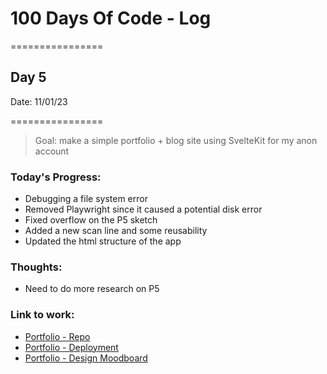 # 100 Days Of Code - Log

================

## Day 5

Date: 11/01/23

================

> Goal: make a simple portfolio + blog site using SvelteKit for my anon account

### **Today's Progress**: 

- Debugging a file system error 
- Removed Playwright since it caused a potential disk error
- Fixed overflow on the P5 sketch
- Added a new scan line and some reusability
- Updated the html structure of the app

### **Thoughts**: 

- Need to do more research on P5 

### **Link to work:** 
- [Portfolio - Repo](https://github.com/activate-glacier-instinct/activate-glacier-instinct.github.io)
- [Portfolio - Deployment](https://activate-glacier-instinct.github.io/)
- [Portfolio - Design Moodboard](https://www.figma.com/file/EACX3PwCLrEc2q3oHRtxU4/Portfolio---Moodboard?node-id=0%3A1)